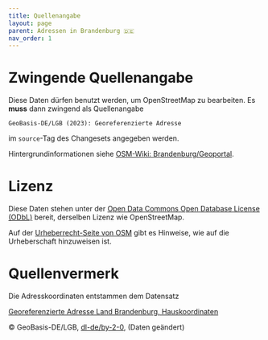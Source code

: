 ```yaml
---
title: Quellenangabe
layout: page
parent: Adressen in Brandenburg 🇩🇪
nav_order: 1
---
```


# Zwingende Quellenangabe

Diese Daten dürfen benutzt werden, um OpenStreetMap zu bearbeiten. Es **muss**
dann zwingend als Quellenangabe

    GeoBasis-DE/LGB (2023): Georeferenzierte Adresse

im `source`-Tag des Changesets angegeben werden.

Hintergrundinformationen siehe
[OSM-Wiki: Brandenburg/Geoportal](https://wiki.openstreetmap.org/wiki/Brandenburg/Geoportal).


# Lizenz

Diese Daten stehen unter der
[Open Data Commons Open Database License (ODbL)](https://opendatacommons.org/licenses/odbl/)
bereit, derselben Lizenz wie OpenStreetMap.

Auf der [Urheberrecht-Seite von OSM](https://www.openstreetmap.org/copyright/)
gibt es Hinweise, wie auf die Urheberschaft hinzuweisen ist.


# Quellenvermerk

Die Adresskoordinaten entstammen dem Datensatz

[Georeferenzierte Adresse Land Brandenburg, Hauskoordinaten](https://geobasis-bb.de/lgb/de/geodaten/liegenschaftskataster/georeferenzierte-adresse/)

© GeoBasis-DE/LGB, [dl-de/by-2-0](https://www.govdata.de/dl-de/by-2-0), (Daten geändert)
